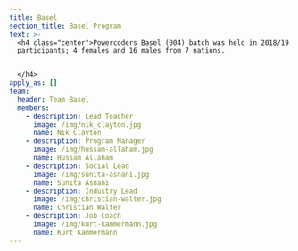 ```yaml
---
title: Basel
section_title: Basel Program
text: >-
  <h4 class="center">Powercoders Basel (004) batch was held in 2018/19 with 20
  participants; 4 females and 16 males from 7 nations. 


  </h4>
apply_as: []
team:
  header: Team Basel
  members:
    - description: Lead Teacher
      image: /img/nik_clayton.jpg
      name: Nik Clayton
    - description: Program Manager
      image: /img/hussam-allaham.jpg
      name: Hussam Allaham
    - description: Social Lead
      image: /img/sunita-asnani.jpg
      name: Sunita Asnani
    - description: Industry Lead
      image: /img/christian-walter.jpg
      name: Christian Walter
    - description: Job Coach
      image: /img/kurt-kammermann.jpg
      name: Kurt Kammermann
---
```


